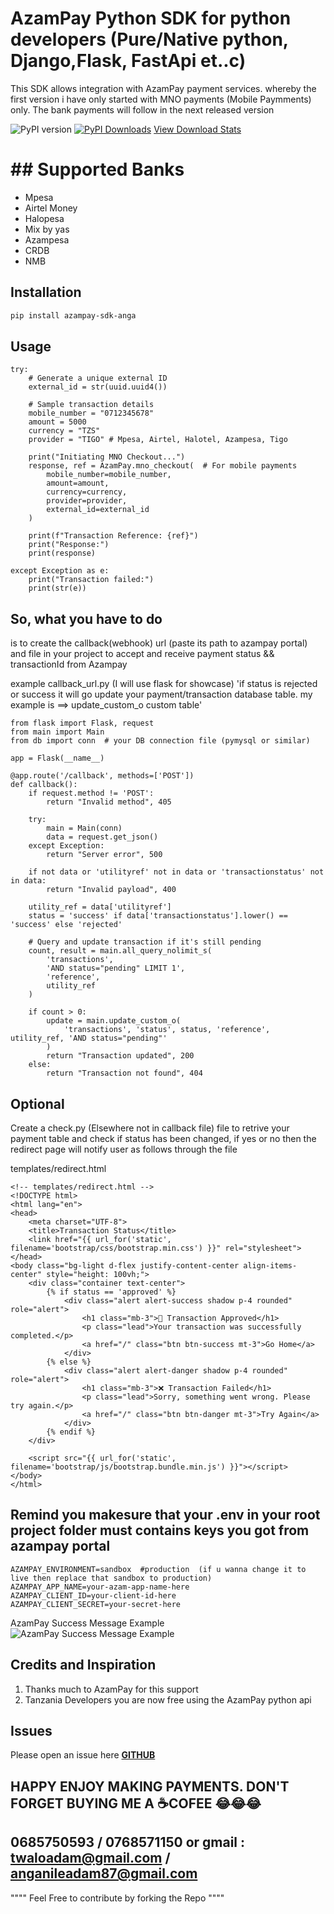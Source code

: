 # AzamPay Python SDK for python developers (Pure/Native python, Django,Flask, FastApi et..c)

This SDK allows integration with AzamPay payment services.
whereby the first version i have only started with MNO payments (Mobile Paymments) only. The bank payments will follow in the next released version

![PyPI version](https://img.shields.io/pypi/v/azampay-sdk-anga)
[![PyPI Downloads](https://static.pepy.tech/badge/azampay-sdk-anga)](https://pepy.tech/projects/azampay-sdk-anga)
[View Download Stats](https://pepy.tech/project/azampay-sdk-anga)

# ## Supported Banks

- Mpesa
- Airtel Money
- Halopesa
- Mix by yas
- Azampesa
- CRDB
- NMB


## Installation

```bash
pip install azampay-sdk-anga
```

## Usage
    try:
        # Generate a unique external ID
        external_id = str(uuid.uuid4())

        # Sample transaction details
        mobile_number = "0712345678"
        amount = 5000
        currency = "TZS"
        provider = "TIGO" # Mpesa, Airtel, Halotel, Azampesa, Tigo

        print("Initiating MNO Checkout...")
        response, ref = AzamPay.mno_checkout(  # For mobile payments
            mobile_number=mobile_number,
            amount=amount,
            currency=currency,
            provider=provider,
            external_id=external_id
        )

        print(f"Transaction Reference: {ref}")
        print("Response:")
        print(response)

    except Exception as e:
        print("Transaction failed:")
        print(str(e))
## So, what you have to do
is to create the callback(webhook) url (paste its path to azampay portal) and file in your project to accept and receive payment status && transactionId from Azampay

example callback_url.py (I will use flask for showcase) 'if status is rejected or success it will go update your payment/transaction database table. my example is ==> update_custom_o custom table'

```
from flask import Flask, request
from main import Main
from db import conn  # your DB connection file (pymysql or similar)

app = Flask(__name__)

@app.route('/callback', methods=['POST'])
def callback():
    if request.method != 'POST':
        return "Invalid method", 405

    try:
        main = Main(conn)
        data = request.get_json()
    except Exception:
        return "Server error", 500

    if not data or 'utilityref' not in data or 'transactionstatus' not in data:
        return "Invalid payload", 400

    utility_ref = data['utilityref']
    status = 'success' if data['transactionstatus'].lower() == 'success' else 'rejected'

    # Query and update transaction if it's still pending
    count, result = main.all_query_nolimit_s(
        'transactions',
        'AND status="pending" LIMIT 1',
        'reference',
        utility_ref
    )

    if count > 0:
        update = main.update_custom_o(
            'transactions', 'status', status, 'reference', utility_ref, 'AND status="pending"'
        )
        return "Transaction updated", 200
    else:
        return "Transaction not found", 404

```
## Optional 
Create a check.py (Elsewhere not in callback file) file to retrive your payment table and check if status has been changed, if yes or no then the redirect page will notify user as follows through the file 

templates/redirect.html
```
<!-- templates/redirect.html -->
<!DOCTYPE html>
<html lang="en">
<head>
    <meta charset="UTF-8">
    <title>Transaction Status</title>
    <link href="{{ url_for('static', filename='bootstrap/css/bootstrap.min.css') }}" rel="stylesheet">
</head>
<body class="bg-light d-flex justify-content-center align-items-center" style="height: 100vh;">
    <div class="container text-center">
        {% if status == 'approved' %}
            <div class="alert alert-success shadow p-4 rounded" role="alert">
                <h1 class="mb-3">🎉 Transaction Approved</h1>
                <p class="lead">Your transaction was successfully completed.</p>
                <a href="/" class="btn btn-success mt-3">Go Home</a>
            </div>
        {% else %}
            <div class="alert alert-danger shadow p-4 rounded" role="alert">
                <h1 class="mb-3">❌ Transaction Failed</h1>
                <p class="lead">Sorry, something went wrong. Please try again.</p>
                <a href="/" class="btn btn-danger mt-3">Try Again</a>
            </div>
        {% endif %}
    </div>

    <script src="{{ url_for('static', filename='bootstrap/js/bootstrap.bundle.min.js') }}"></script>
</body>
</html>
```

## Remind you makesure that your .env in your root project folder must contains keys you got from azampay portal
```
AZAMPAY_ENVIRONMENT=sandbox  #production  (if u wanna change it to live then replace that sandbox to production)
AZAMPAY_APP_NAME=your-azam-app-name-here
AZAMPAY_CLIENT_ID=your-client-id-here
AZAMPAY_CLIENT_SECRET=your-secret-here
```
AzamPay Success Message Example
![AzamPay Success Message Example](screenshots/success_request.png)

## Credits and Inspiration
1. Thanks much to AzamPay for this support
2. Tanzania Developers you are now free using the AzamPay python api

## Issues
Please open an issue here [**GITHUB**](https://github.com/tbwahacker/azampay-sdk-anga/)

## HAPPY ENJOY MAKING PAYMENTS. DON'T FORGET BUYING ME A ☕COFEE 😂😂😂
## 0685750593 / 0768571150 or gmail : twaloadam@gmail.com / anganileadam87@gmail.com

""""  Feel Free to contribute by forking the Repo """"